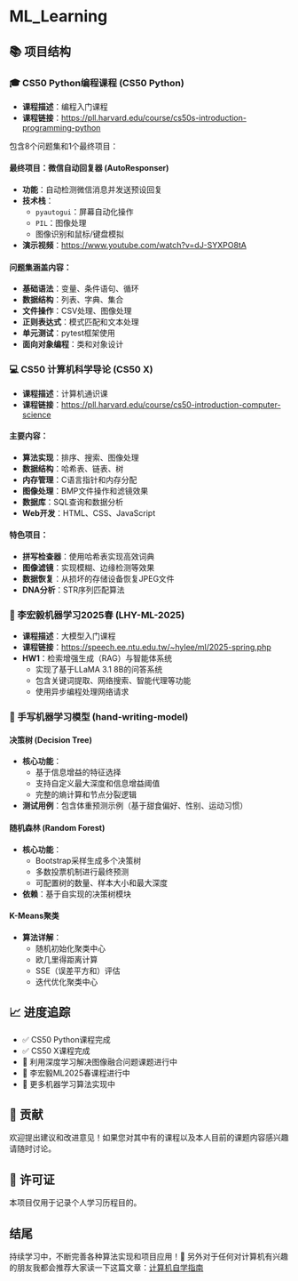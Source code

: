 # ML_Learning


## 📚 项目结构

### 🎓 CS50 Python编程课程 (CS50 Python)
- **课程描述**：编程入门课程
- **课程链接**：https://pll.harvard.edu/course/cs50s-introduction-programming-python

包含8个问题集和1个最终项目：

#### 最终项目：微信自动回复器 (AutoResponser)
- **功能**：自动检测微信消息并发送预设回复
- **技术栈**：
  - `pyautogui`：屏幕自动化操作
  - `PIL`：图像处理
  - 图像识别和鼠标/键盘模拟
- **演示视频**：https://www.youtube.com/watch?v=dJ-SYXPO8tA

#### 问题集涵盖内容：
- **基础语法**：变量、条件语句、循环
- **数据结构**：列表、字典、集合
- **文件操作**：CSV处理、图像处理
- **正则表达式**：模式匹配和文本处理
- **单元测试**：pytest框架使用
- **面向对象编程**：类和对象设计

### 💻 CS50 计算机科学导论 (CS50 X) 
- **课程描述**：计算机通识课
- **课程链接**：https://pll.harvard.edu/course/cs50-introduction-computer-science

#### 主要内容：
- **算法实现**：排序、搜索、图像处理
- **数据结构**：哈希表、链表、树
- **内存管理**：C语言指针和内存分配
- **图像处理**：BMP文件操作和滤镜效果
- **数据库**：SQL查询和数据分析
- **Web开发**：HTML、CSS、JavaScript

#### 特色项目：
- **拼写检查器**：使用哈希表实现高效词典
- **图像滤镜**：实现模糊、边缘检测等效果
- **数据恢复**：从损坏的存储设备恢复JPEG文件
- **DNA分析**：STR序列匹配算法
### 🤖 李宏毅机器学习2025春 (LHY-ML-2025)
- **课程描述**：大模型入门课程
- **课程链接**：https://speech.ee.ntu.edu.tw/~hylee/ml/2025-spring.php
- **HW1**：检索增强生成（RAG）与智能体系统
  - 实现了基于LLaMA 3.1 8B的问答系统
  - 包含关键词提取、网络搜索、智能代理等功能
  - 使用异步编程处理网络请求

### 🔧 手写机器学习模型 (hand-writing-model)

#### 决策树 (Decision Tree)
- **核心功能**：
  - 基于信息增益的特征选择
  - 支持自定义最大深度和信息增益阈值
  - 完整的熵计算和节点分裂逻辑
- **测试用例**：包含体重预测示例（基于甜食偏好、性别、运动习惯）

#### 随机森林 (Random Forest)  
- **核心功能**：
  - Bootstrap采样生成多个决策树
  - 多数投票机制进行最终预测
  - 可配置树的数量、样本大小和最大深度
- **依赖**：基于自实现的决策树模块

#### K-Means聚类
- **算法详解**：
  - 随机初始化聚类中心
  - 欧几里得距离计算
  - SSE（误差平方和）评估
  - 迭代优化聚类中心



## 📈 进度追踪

- ✅ CS50 Python课程完成
- ✅ CS50 X课程完成
- 🔄 利用深度学习解决图像融合问题课题进行中
- 🔄 李宏毅ML2025春课程进行中
- 🔄 更多机器学习算法实现中

## 🤝 贡献

欢迎提出建议和改进意见！如果您对其中有的课程以及本人目前的课题内容感兴趣请随时讨论。

## 📄 许可证

本项目仅用于记录个人学习历程目的。

## 结尾

持续学习中，不断完善各种算法实现和项目应用！🚀
另外对于任何对计算机有兴趣的朋友我都会推荐大家读一下这篇文章：[计算机自学指南](https://csdiy.wiki/)
